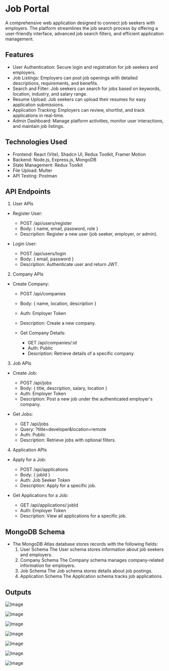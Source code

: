 # Job Portal

A comprehensive web application designed to connect job seekers with employers. The platform streamlines the job search process by offering a user-friendly interface, advanced job search filters, and efficient application management.

## Features
- User Authentication: Secure login and registration for job seekers and employers.
- Job Listings: Employers can post job openings with detailed descriptions, requirements, and benefits.
- Search and Filter: Job seekers can search for jobs based on keywords, location, industry, and salary range.
- Resume Upload: Job seekers can upload their resumes for easy application submissions.
- Application Tracking: Employers can review, shortlist, and track applications in real-time.
- Admin Dashboard: Manage platform activities, monitor user interactions, and maintain job listings.

## Technologies Used
- Frontend: React (Vite), Shadcn UI, Redux Toolkit, Framer Motion
- Backend: Node.js, Express.js, MongoDB
- State Management: Redux Toolkit
- File Upload: Multer
- API Testing: Postman

## API Endpoints
1. User APIs
  - Register User:
    - POST /api/users/register
    - Body: { name, email, password, role }
    - Description: Register a new user (job seeker, employer, or admin).

  - Login User:
    - POST /api/users/login
    - Body: { email, password }
    - Description: Authenticate user and return JWT.

2. Company APIs
- Create Company:
    - POST /api/companies
    - Body: { name, location, description }
    - Auth: Employer Token
    - Description: Create a new company.
  
  - Get Company Details: 
    - GET /api/companies/:id
    - Auth: Public
    - Description: Retrieve details of a specific company.

3. Job APIs
  - Create Job:  
    - POST /api/jobs
    - Body: { title, description, salary, location }
    - Auth: Employer Token
    - Description: Post a new job under the authenticated employer's company.

  - Get Jobs: 
    - GET /api/jobs
    - Query: ?title=developer&location=remote
    - Auth: Public
    - Description: Retrieve jobs with optional filters.

4. Application APIs
  - Apply for a Job:
    - POST /api/applications
    - Body: { jobId }
    - Auth: Job Seeker Token
    - Description: Apply for a specific job.

  - Get Applications for a Job:
    - GET /api/applications/:jobId
    - Auth: Employer Token
    - Description: View all applications for a specific job.


## MongoDB Schema
- The MongoDB Atlas database stores records with the following fields:
  1. User Schema
  The User schema stores information about job seekers and employers.
  2. Company Schema
  The Company schema manages company-related information for employers.
  3. Job Schema
  The Job schema stores details about job postings.
  4. Application Schema
  The Application schema tracks job applications.

 ## Outputs
![Image](https://github.com/user-attachments/assets/e5fc9434-7883-42e5-b7be-2fb48372c169)

![Image](https://github.com/user-attachments/assets/4029aaa9-14ee-4a6c-9c66-8ecc1670a435)

![Image](https://github.com/user-attachments/assets/2fdcd606-7155-453c-968f-1cdacb3ec91a)

![Image](https://github.com/user-attachments/assets/c86da73b-3bd7-4ed6-ba8a-8e6b99c2ecdd)

![Image](https://github.com/user-attachments/assets/f08aae53-839d-472d-985a-5fca87252419)

![Image](https://github.com/user-attachments/assets/c3ec0d31-299b-48fc-ae82-fcc9c1cb5179)

![Image](https://github.com/user-attachments/assets/fd936087-01a2-4dae-b7b7-25d04fa9430e)


